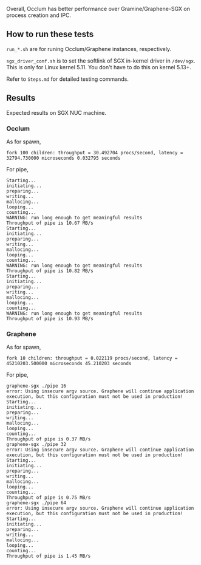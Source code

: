 Overall, Occlum has better performance over Gramine/Graphene-SGX on process creation and IPC.

## How to run these tests


`run_*.sh` are for runing Occlum/Graphene instances, respectively.

`sgx_driver_conf.sh` is to set the softlink of SGX in-kernel driver in `/dev/sgx`. This is only for Linux kernel 5.11.
You don't have to do this on kernel 5.13+.

Refer to `Steps.md` for detailed testing commands.


## Results

Expected results on SGX NUC machine.


### Occlum

As for spawn,

```
fork 100 children: throughput = 30.492704 procs/second, latency = 32794.730000 microseconds 0.032795 seconds
```

For pipe,

```
Starting...
initiating...
preparing...
writing...
mallocing...
looping...
counting...
WARNING: run long enough to get meaningful results
Throughput of pipe is 10.67 MB/s
Starting...
initiating...
preparing...
writing...
mallocing...
looping...
counting...
WARNING: run long enough to get meaningful results
Throughput of pipe is 10.82 MB/s
Starting...
initiating...
preparing...
writing...
mallocing...
looping...
counting...
WARNING: run long enough to get meaningful results
Throughput of pipe is 10.93 MB/s
```

### Graphene

As for spawn,

```
fork 10 children: throughput = 0.022119 procs/second, latency = 45210203.500000 microseconds 45.210203 seconds
```

For pipe,

```
graphene-sgx ./pipe 16
error: Using insecure argv source. Graphene will continue application execution, but this configuration must not be used in production!
Starting...
initiating...
preparing...
writing...
mallocing...
looping...
counting...
Throughput of pipe is 0.37 MB/s
graphene-sgx ./pipe 32
error: Using insecure argv source. Graphene will continue application execution, but this configuration must not be used in production!
Starting...
initiating...
preparing...
writing...
mallocing...
looping...
counting...
Throughput of pipe is 0.75 MB/s
graphene-sgx ./pipe 64
error: Using insecure argv source. Graphene will continue application execution, but this configuration must not be used in production!
Starting...
initiating...
preparing...
writing...
mallocing...
looping...
counting...
Throughput of pipe is 1.45 MB/s
```
